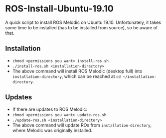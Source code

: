 # ROS-Install-Ubuntu-19.10

A quick script to install ROS Melodic on Ubuntu 19.10. Unfortunately, it takes some time
to be installed (has to be installed from source), so be aware of that.

## Installation

- `chmod <permissions you want> install-ros.sh`
- `./install-ros.sh <installation-directory>`
- The above command will install ROS Melodic (desktop full) into `installation-directory`, which can be reached at 
`cd ~/installation-directory`.


## Updates

- If there are updates to ROS Melodic:
- `chmod <permissions you want> update-ros.sh`
- `./update-ros.sh <installation-directory>`
- The above command will update ROs from `installation-directory`,
where Melodic was originally installed.
